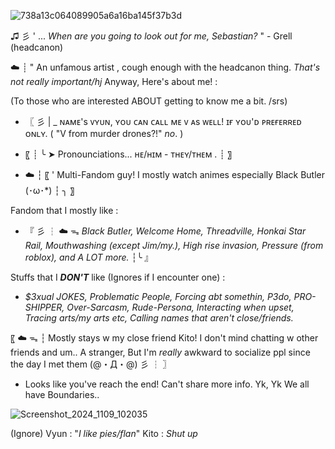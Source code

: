![738a13c064089905a6a16ba145f37b3d](https://github.com/user-attachments/assets/10a25c40-7edd-457b-a830-62f44634c51f)

♫ 彡 ' ... *When are you going to look out for me, Sebastian?* " - Grell (headcanon)

☁️ ┊ " An unfamous artist , cough enough with the headcanon thing. *That's not really important/hj* Anyway, Here's about me! :

(To those who are interested ABOUT getting to know me a bit. /srs)
- 〖 彡 | _ ɴᴀᴍᴇ's ᴠʏᴜɴ, ʏᴏᴜ ᴄᴀɴ ᴄᴀʟʟ ᴍᴇ ᴠ ᴀs ᴡᴇʟʟ! ɪғ ʏᴏᴜ'ᴅ ᴘʀᴇғᴇʀʀᴇᴅ ᴏɴʟʏ. ( "V from murder drones?!" *no*. )


- 〖 ┊ ╰ ➤ Pronounciations... ʜᴇ/ʜɪᴍ - ᴛʜᴇʏ/ᴛʜᴇᴍ . ┊ 〗

- ☁️ ┆ 〖 ' Multi-Fandom guy! I mostly watch animes especially Black Butler (･ω･*) ┆ ╮ 〗

Fandom that I mostly like :
- 『 彡 ┆ ☁️ ᯓ *Black Butler, Welcome Home, Threadville, Honkai Star Rail, Mouthwashing (except Jim/my.), High rise invasion, Pressure (from roblox), and A LOT more.* ┆╰ 』

Stuffs that I ***DON'T*** like (Ignores if I encounter one) :
- *$3xual JOKES, Problematic People, Forcing abt somethin, P3do, PRO-SHIPPER, Over-Sarcasm, Rude-Persona, Interacting when upset, Tracing arts/my arts etc, Calling names that aren't close/friends.*

〖 ☁️ ᯓ ┆ Mostly stays w my close friend Kito! I don't mind chatting w other friends and um.. A stranger, But I'm *really* awkward to socialize ppl since the day I met them (@・Д・@) 彡 ┆ 〗

- Looks like you've reach the end! Can't share more info. Yk, Yk We all have Boundaries..

![Screenshot_2024_1109_102035](https://github.com/user-attachments/assets/62cc34dd-d3b2-434c-a142-36584c580ea1)


(Ignore) 
Vyun : "*I like pies/flan*"
Kito : *Shut up*
